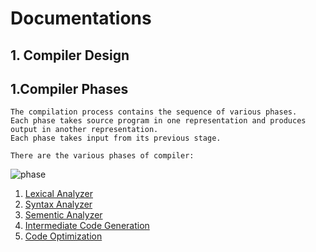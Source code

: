 # Documentations

## 1. Compiler Design

## 1.Compiler Phases
```
The compilation process contains the sequence of various phases. 
Each phase takes source program in one representation and produces output in another representation. 
Each phase takes input from its previous stage.

There are the various phases of compiler:
```
![phase](https://user-images.githubusercontent.com/37740006/75219776-f0e6fe00-57c7-11ea-851c-728199ae4631.png)
1. [Lexical Analyzer](https://github.com/maainul/Documentations/blob/master/1.%20Compiler%20Design/1.LexicalAnalyzer.md)</br>
2. [Syntax Analyzer](https://github.com/maainul/Documentations/blob/master/1.%20Compiler%20Design/2.SyntaxAnalysis.md)</br>
3. [Sementic Analyzer](https://github.com/maainul/Documentations/blob/master/1.%20Compiler%20Design/3.SemanticAnalysis.md)</br>
4. [Intermediate Code Generation](https://github.com/maainul/Documentations/blob/master/1.%20Compiler%20Design/4.IntermediateCodeGenerator.md)</br>
5. [Code Optimization](https://github.com/maainul/Documentations/blob/master/1.%20Compiler%20Design/5.CodeOptimization.md)</br>
